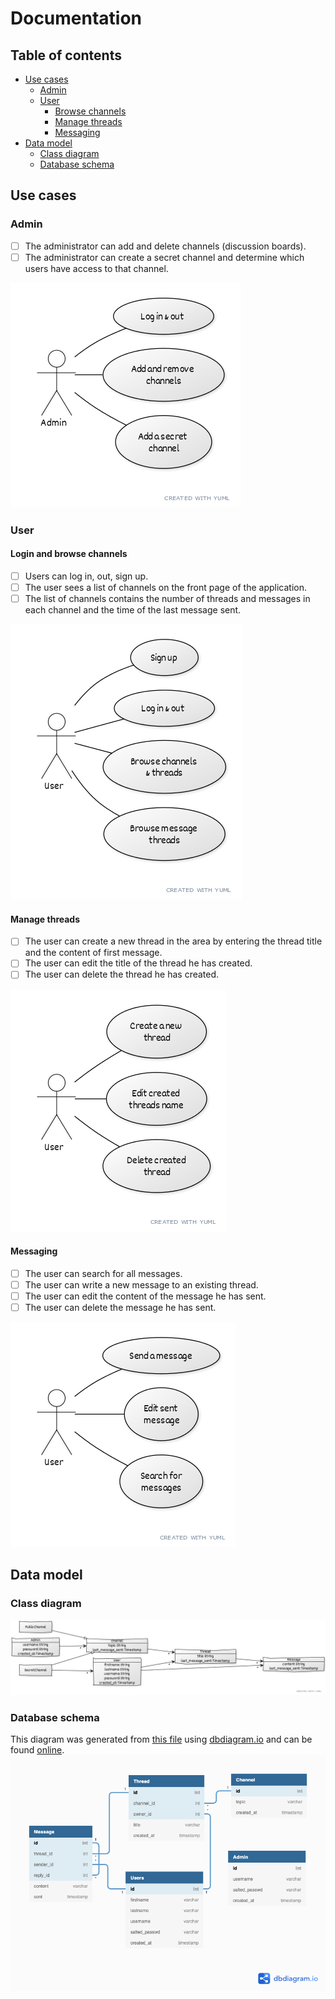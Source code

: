 # Documentation

## Table of contents
 * [Use cases](#use-cases)
   + [Admin](#admin)
   + [User](#user)
     - [Browse channels](#login-and-browse-channels)
     - [Manage threads](#manage-threads)
     - [Messaging](#messaging)
 * [Data model](#data-model)
    + [Class diagram](#class-diagram)
    + [Database schema](#database-schema)

## Use cases

### Admin
- [ ] The administrator can add and delete channels (discussion boards).
- [ ] The administrator can create a secret channel and determine which users have access to that channel.

<img src="./img/use-cases/admin.png">

### User

#### Login and browse channels
- [ ] Users can log in, out, sign up.
- [ ] The user sees a list of channels on the front page of the application.
- [ ] The list of channels contains the number of threads and messages in each channel and the time of the last message sent.

<img src="./img/use-cases/user-browse.png">

#### Manage threads
- [ ] The user can create a new thread in the area by entering the thread title and the content of first message.
- [ ] The user can edit the title of the thread he has created.
- [ ] The user can delete the thread he has created.

<img src="./img/use-cases/user-threads.png">


#### Messaging
- [ ] The user can search for all messages.
- [ ] The user can write a new message to an existing thread.
- [ ] The user can edit the content of the message he has sent.
- [ ] The user can delete the message he has sent.

<img src="./img/use-cases/user-msg.png">

## Data model

### Class diagram
<img src="./img/data/class.png">

### Database schema
This diagram was generated from [this file](./database-diagram.txt) using [dbdiagram.io](dbdiagram.io) and
can be found [online](https://dbdiagram.io/d/60b2812bb29a09603d171c27).
<img src="./img/data/database.png">

